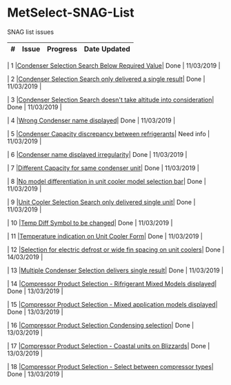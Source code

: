 # MetSelect-SNAG-List
SNAG list issues 

| # | Issue | Progress | Date Updated |
| --- |  ---  | ------ | ------ |

| 1 |[Condenser Selection Search Below Required Value](https://github.com/bru32/MetSelect-SNAG-List/blob/master/SNAG_1.md)| Done | 11/03/2019 |

| 2 |[Condenser Selection Search only delivered a single result](https://github.com/bru32/MetSelect-SNAG-List/master/SNAG_2.md)| Done | 11/03/2019 |

| 3 |[Condenser Selection Search doesn't take altitude into consideration](https://github.com/bru32/MetSelect-SNAG-List/edit/master/SNAG_3.md)| Done | 11/03/2019 |

| 4 |[Wrong Condenser name displayed](https://github.com/bru32/MetSelect-SNAG-List/master/SNAG_4.md)| Done | 11/03/2019 |

| 5 |[Condenser Capacity discrepancy between refrigerants](https://github.com/bru32/MetSelect-SNAG-List/master/SNAG_5.md)| Need info | 11/03/2019 |

| 6 |[Condenser name displayed irregularity](https://github.com/bru32/MetSelect-SNAG-List/master/SNAG_6.md)| Done | 11/03/2019 |

| 7 |[Different Capacity for same condenser unit](https://github.com/bru32/MetSelect-SNAG-List/master/SNAG_7.md)| Done | 11/03/2019 |

| 8 |[No model differentiation in unit cooler model selection bar](https://github.com/bru32/MetSelect-SNAG-List/master/SNAG_8.md)| Done | 11/03/2019 |

| 9 |[Unit Cooler Selection Search only delivered single unit](https://github.com/bru32/MetSelect-SNAG-List/master/SNAG_9.md)| Done | 11/03/2019 |

| 10 |[Temp Diff Symbol to be changed](https://github.com/bru32/MetSelect-SNAG-List/master/SNAG_10.md)| Done | 11/03/2019 |

| 11 |[Temperature indication on Unit Cooler Form](https://github.com/bru32/MetSelect-SNAG-List/master/SNAG_11.md)| Done | 11/03/2019 |

| 12 |[Selection for electric defrost or wide fin spacing on unit coolers](https://github.com/bru32/MetSelect-SNAG-List/master/SNAG_12.md)| Done | 14/03/2019 |

| 13 |[Multiple Condenser Selection delivers single result](https://github.com/bru32/MetSelect-SNAG-List/master/SNAG_13.md)| Done | 11/03/2019 |

| 14 |[Compressor Product Selection - Rifrigerant Mixed Models displayed](https://github.com/bru32/MetSelect-SNAG-List/master/SNAG_14.md)| Done | 13/03/2019 |

| 15 |[Compressor Product Selection - Mixed application models displayed](https://github.com/bru32/MetSelect-SNAG-List/master/SNAG_15.md)| Done | 13/03/2019 |

| 16 |[Compressor Product Selection Condensing selection](https://github.com/bru32/MetSelect-SNAG-List/master/SNAG_16.md)| Done | 13/03/2019 |

| 17 |[Compressor Product Selection - Coastal units on Blizzards](https://github.com/NicDup/MetSelect-SNAG-List/blob/master/SNAG_17.md)|  Done | 13/03/2019 |

| 18 |[Compressor Product Selection - Select between compressor types](https://github.com/bru32/MetSelect-SNAG-List/master/SNAG_18.md)| Done | 13/03/2019 |


